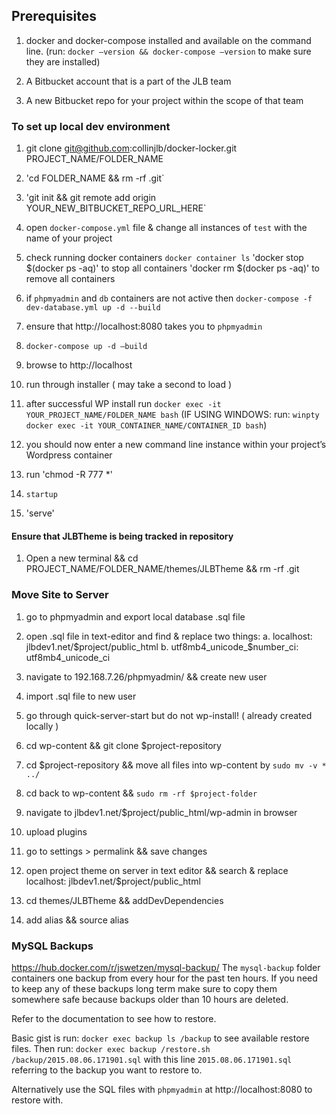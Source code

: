 ## Prerequisites

1. docker and docker-compose installed and available on the command line. (run: `docker —version && docker-compose —version` to make sure they are installed)

2. A Bitbucket account that is a part of the JLB team

3. A new Bitbucket repo for your project within the scope of that team


### To set up local dev environment

1. git clone git@github.com:collinjlb/docker-locker.git PROJECT_NAME/FOLDER_NAME

2. 'cd FOLDER_NAME && rm -rf .git`

3. 'git init && git remote add origin YOUR_NEW_BITBUCKET_REPO_URL_HERE`

4. open  `docker-compose.yml` file & change all instances of `test` with the name of your project

5. check running docker containers `docker container ls`
 'docker stop $(docker ps -aq)' to stop all containers
 'docker rm $(docker ps -aq)' to remove all containers

6. if `phpmyadmin` and `db` containers are not active then `docker-compose -f dev-database.yml up -d --build`

7. ensure that http://localhost:8080 takes you to `phpmyadmin`

8. `docker-compose up -d —build`

9. browse to http://localhost

10. run through installer ( may take a second to load )

11. after successful WP install run `docker exec -it YOUR_PROJECT_NAME/FOLDER_NAME bash` (IF USING WINDOWS: run: `winpty docker exec -it YOUR_CONTAINER_NAME/CONTAINER_ID bash`)

12. you should now enter a new command line instance within your project’s Wordpress container

13. run 'chmod -R 777 *'

14. `startup`

15. 'serve'


#### Ensure that JLBTheme is being tracked in repository

1. Open a new terminal && cd PROJECT_NAME/FOLDER_NAME/themes/JLBTheme && rm -rf .git


### Move Site to Server

1. go to phpmyadmin and export local database .sql file

2. open .sql file in text-editor and find & replace two things:
  a. localhost: jlbdev1.net/$project/public_html
  b. utf8mb4_unicode_$number_ci: utf8mb4_unicode_ci

3. navigate to 192.168.7.26/phpmyadmin/ && create new user

4. import .sql file to new user

5. go through quick-server-start but do not wp-install! ( already created locally )

6. cd wp-content && git clone $project-repository

7. cd $project-repository && move all files into wp-content by ``` sudo mv -v * ../ ```

8. cd back to wp-content && ```sudo rm -rf $project-folder```

9. navigate to jlbdev1.net/$project/public_html/wp-admin in browser

10. upload plugins

11. go to settings > permalink && save changes

12. open project theme on server in text editor && search & replace localhost: jlbdev1.net/$project/public_html

13. cd themes/JLBTheme && addDevDependencies

14. add alias && source alias


### MySQL Backups

https://hub.docker.com/r/jswetzen/mysql-backup/
The `mysql-backup` folder containers one backup from every hour for the past ten hours. If you need to keep any of these backups long term make sure to copy them somewhere safe because backups older than 10 hours are deleted.

Refer to the documentation to see how to restore.

Basic gist is run: `docker exec backup ls /backup` to see available restore files.
Then run: `docker exec backup /restore.sh /backup/2015.08.06.171901.sql` with this line `2015.08.06.171901.sql` referring to the backup you want to restore to.

Alternatively use the SQL files with `phpmyadmin` at http://localhost:8080 to restore with.

